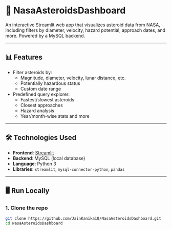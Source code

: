 # 🚀 NasaAsteroidsDashboard

An interactive Streamlit web app that visualizes asteroid data from NASA, including filters by diameter, velocity, hazard potential, approach dates, and more. Powered by a MySQL backend.

---

## 📊 Features

- Filter asteroids by:
  - Magnitude, diameter, velocity, lunar distance, etc.
  - Potentially hazardous status
  - Custom date range
- Predefined query explorer:
  - Fastest/slowest asteroids
  - Closest approaches
  - Hazard analysis
  - Year/month-wise stats and more

---

## 🛠️ Technologies Used

- **Frontend**: [Streamlit](https://streamlit.io)
- **Backend**: MySQL (local database)
- **Language**: Python 3
- **Libraries**: `streamlit`, `mysql-connector-python`, `pandas`

---

## 🖥️ Run Locally

### 1. Clone the repo
```bash
git clone https://github.com/JainKanika10/NasaAsteroidsDashboard.git
cd NasaAsteroidsDashboard
